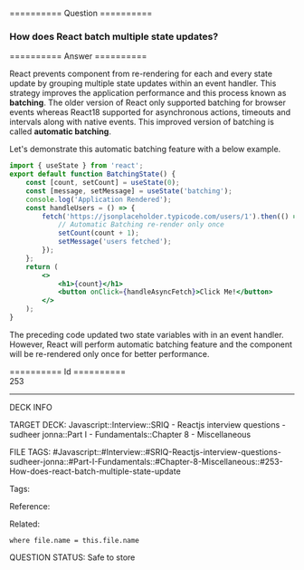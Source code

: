 ========== Question ==========  

### How does React batch multiple state updates?  

========== Answer ==========  

React prevents component from re-rendering for each and every state update by grouping multiple state updates within an event handler. This strategy improves the application performance and this process known as **batching**. The older version of React only supported batching for browser events whereas React18 supported for asynchronous actions, timeouts and intervals along with native events. This improved version of batching is called **automatic batching**.

Let's demonstrate this automatic batching feature with a below example.

```jsx
import { useState } from 'react';
export default function BatchingState() {
    const [count, setCount] = useState(0);
    const [message, setMessage] = useState('batching');
    console.log('Application Rendered');
    const handleUsers = () => {
        fetch('https://jsonplaceholder.typicode.com/users/1').then(() => {
            // Automatic Batching re-render only once
            setCount(count + 1);
            setMessage('users fetched');
        });
    };
    return (
        <>
            <h1>{count}</h1>
            <button onClick={handleAsyncFetch}>Click Me!</button>
        </>
    );
}
```

The preceding code updated two state variables with in an event handler. However, React will perform automatic batching feature and the component will be re-rendered only once for better performance.

========== Id ==========  
253

---

DECK INFO

TARGET DECK: Javascript::Interview::SRIQ - Reactjs interview questions - sudheer jonna::Part I - Fundamentals::Chapter 8 - Miscellaneous

FILE TAGS: #Javascript::#Interview::#SRIQ-Reactjs-interview-questions-sudheer-jonna::#Part-I-Fundamentals::#Chapter-8-Miscellaneous::#253-How-does-react-batch-multiple-state-update

Tags:

Reference:

Related:

```dataview
where file.name = this.file.name
```
QUESTION STATUS: Safe to store
